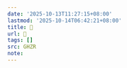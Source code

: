 ```yaml
---
date: '2025-10-13T11:27:15+08:00'
lastmod: '2025-10-14T06:42:21+08:00'
title: 󰖤
url: 󰖤
tags: []
src: GHZR
note:
---
```

